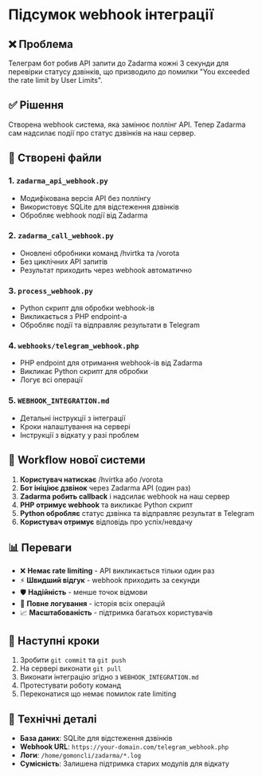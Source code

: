 # Підсумок webhook інтеграції

## ❌ Проблема
Телеграм бот робив API запити до Zadarma кожні 3 секунди для перевірки статусу дзвінків, що призводило до помилки "You exceeded the rate limit by User Limits".

## ✅ Рішення
Створена webhook система, яка замінює поллінг API. Тепер Zadarma сам надсилає події про статус дзвінків на наш сервер.

## 📁 Створені файли

### 1. `zadarma_api_webhook.py`
- Модифікована версія API без поллінгу
- Використовує SQLite для відстеження дзвінків
- Обробляє webhook події від Zadarma

### 2. `zadarma_call_webhook.py`  
- Оновлені обробники команд /hvirtka та /vorota
- Без циклічних API запитів
- Результат приходить через webhook автоматично

### 3. `process_webhook.py`
- Python скрипт для обробки webhook-ів
- Викликається з PHP endpoint-а
- Обробляє події та відправляє результати в Telegram

### 4. `webhooks/telegram_webhook.php`
- PHP endpoint для отримання webhook-ів від Zadarma
- Викликає Python скрипт для обробки
- Логує всі операції

### 5. `WEBHOOK_INTEGRATION.md`
- Детальні інструкції з інтеграції
- Кроки налаштування на сервері
- Інструкції з відкату у разі проблем

## 🔄 Workflow нової системи

1. **Користувач натискає** /hvirtka або /vorota
2. **Бот ініціює дзвінок** через Zadarma API (один раз)
3. **Zadarma робить callback** і надсилає webhook на наш сервер
4. **PHP отримує webhook** та викликає Python скрипт
5. **Python обробляє** статус дзвінка та відправляє результат в Telegram
6. **Користувач отримує** відповідь про успіх/невдачу

## 📊 Переваги

- ❌ **Немає rate limiting** - API викликається тільки один раз
- ⚡ **Швидший відгук** - webhook приходить за секунди
- 🛡️ **Надійність** - менше точок відмови
- 📝 **Повне логування** - історія всіх операцій
- 📈 **Масштабованість** - підтримка багатьох користувачів

## 🎯 Наступні кроки

1. Зробити `git commit` та `git push` 
2. На сервері виконати `git pull`
3. Виконати інтеграцію згідно з `WEBHOOK_INTEGRATION.md`
4. Протестувати роботу команд
5. Переконатися що немає помилок rate limiting

## 🔧 Технічні деталі

- **База даних**: SQLite для відстеження дзвінків
- **Webhook URL**: `https://your-domain.com/telegram_webhook.php`
- **Логи**: `/home/gomoncli/zadarma/*.log`
- **Сумісність**: Залишена підтримка старих модулів для відкату
